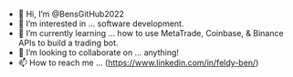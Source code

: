- 👋 Hi, I’m @BensGitHub2022
- 👀 I’m interested in ... software development.
- 🌱 I’m currently learning ... how to use MetaTrade, Coinbase, & Binance APIs to build a trading bot.
- 💞️ I’m looking to collaborate on ... anything!
- 📫 How to reach me ... (https://www.linkedin.com/in/feldy-ben/)

<!---
BensGitHub2022/BensGitHub2022 is a ✨ special ✨ repository because its `README.md` (this file) appears on your GitHub profile.
You can click the Preview link to take a look at your changes.
--->
